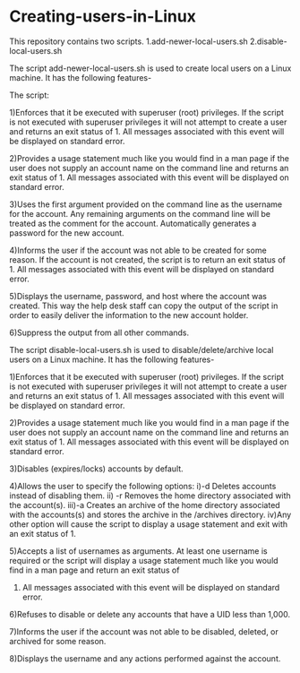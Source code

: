 # Creating-users-in-Linux
This repository contains two scripts.
1.add-newer-local-users.sh
2.disable-local-users.sh

The script add-newer-local-users.sh is used to create local users on a Linux machine. It has the following features-

The script:

1)Enforces that it be executed with superuser (root) privileges. If the script is not executed with
superuser privileges it will not attempt to create a user and returns an exit status of 1. All
messages associated with this event will be displayed on standard error.

2)Provides a usage statement much like you would find in a man page if the user does not
supply an account name on the command line and returns an exit status of 1. All messages
associated with this event will be displayed on standard error.

3)Uses the first argument provided on the command line as the username for the account. Any
remaining arguments on the command line will be treated as the comment for the account.
Automatically generates a password for the new account.

4)Informs the user if the account was not able to be created for some reason. If the account is
not created, the script is to return an exit status of 1. All messages associated with this event
will be displayed on standard error.

5)Displays the username, password, and host where the account was created. This way the
help desk staff can copy the output of the script in order to easily deliver the information to
the new account holder.

6)Suppress the output from all other commands.

The script disable-local-users.sh is used to disable/delete/archive local users on a Linux machine. It has the following features-
 
1)Enforces that it be executed with superuser (root) privileges. If the script is not executed with
superuser privileges it will not attempt to create a user and returns an exit status of 1. All
messages associated with this event will be displayed on standard error.

2)Provides a usage statement much like you would find in a man page if the user does not
supply an account name on the command line and returns an exit status of 1. All messages
associated with this event will be displayed on standard error.

3)Disables (expires/locks) accounts by default.

4)Allows the user to specify the following options:
    i)-d Deletes accounts instead of disabling them.
    ii) -r Removes the home directory associated with the account(s).
    iii)-a Creates an archive of the home directory associated with the accounts(s) and stores
    the archive in the /archives directory.
    iv)Any other option will cause the script to display a usage statement and exit with an exit
    status of 1.

5)Accepts a list of usernames as arguments. At least one username is required or the script will
display a usage statement much like you would find in a man page and return an exit status of
1. All messages associated with this event will be displayed on standard error.

6)Refuses to disable or delete any accounts that have a UID less than 1,000.

7)Informs the user if the account was not able to be disabled, deleted, or archived for some
reason.

8)Displays the username and any actions performed against the account.

